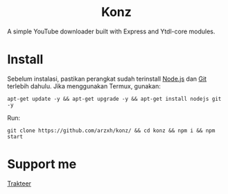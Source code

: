 <h1 align="center">
  Konz
</h1>
A simple YouTube downloader built with Express and Ytdl-core modules.

# Install
Sebelum instalasi, pastikan perangkat sudah terinstall <a href="https://nodejs.org">Node.js</a> dan <a href="https://git-scm.com">Git</a> terlebih dahulu.
Jika menggunakan Termux, gunakan:
```
apt-get update -y && apt-get upgrade -y && apt-get install nodejs git -y
```
Run:
```
git clone https://github.com/arzxh/konz/ && cd konz && npm i && npm start
```
# Support me
<a href="https://trakteer.id/arzhavz">Trakteer</a>

